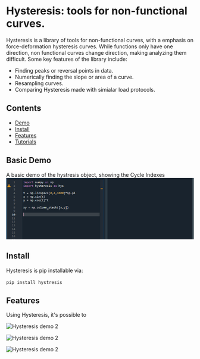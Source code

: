 <h1 align = "Left">Hysteresis: tools for non-functional curves.</h1>


Hysteresis is a library of tools for non-functional curves, with a emphasis on force-deformation hysteresis curves.
While functions only have one direction, non functional curves change direction, making analyzing them difficult.
Some key features of the library include:

* Finding peaks or reversal points in data.
* Numerically finding the slope or area of a curve.
* Resampling curves.
* Comparing Hysteresis made with simialar load protocols.

## Contents

* [Demo](https://github.com/cslotboom/Hysteresis#demo)
* [Install](https://github.com/cslotboom/Hysteresis#install)
* [Features](https://github.com/cslotboom/Hysteresis#features)
* [Tutorials](https://github.com/cslotboom/Hysteresis#tutorials)

## Basic Demo

A basic demo of the hystresis object, showing the Cycle Indexes
![Hysteresis demo 1](doc/images/demo.gif)


## Install

Hysteresis is pip installable via:

`pip install hystresis`



## Features

Using Hysteresis, it's possible to 

![Hysteresis demo 2](doc/images/noise.png)

![Hysteresis demo 2](doc/images/downSample.png)

![Hysteresis demo 2](doc/images/compare.png)

